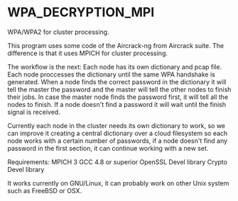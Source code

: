 WPA_DECRYPTION_MPI
==================

WPA/WPA2 for cluster processing.

This program uses some code of the Aircrack-ng from Aircrack suite. The difference is that it uses MPICH for cluster
processing. 

The workflow is the next:
Each node has its own dictionary and pcap file.
Each node proccesses the dictionary until the same WPA handshake is generated.
When a node finds the correct password in the dictionary it will tell the master the password and the master will tell 
the other nodes to finish their jobs.
In case the master node finds the password first, it will tell all the nodes to finish.
If a node doesn't find a password it will wait until the finish signal is received.

Currently each node in the cluster needs its own dictionary to work, so we can improve it creating a central dictionary 
over a cloud filesystem so each node works with a certain number of passwords, if a node doesn't find any password in the 
first section, it can continue working with a new set.

Requirements:
MPICH 3
GCC 4.8 or superior
OpenSSL Devel library
Crypto Devel library

It works currently on GNU/Linux, it can probably work on other Unix system such as FreeBSD or OSX.
